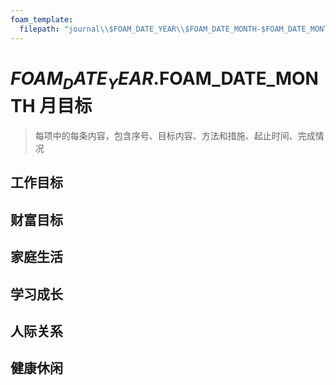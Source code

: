 ```yaml
---
foam_template:
  filepath: "journal\\$FOAM_DATE_YEAR\\$FOAM_DATE_MONTH-$FOAM_DATE_MONTH_NAME_SHORT\\Month$FOAM_DATE_MONTH-Plan.md"
---
```

# $FOAM_DATE_YEAR.$FOAM_DATE_MONTH 月目标

> 每项中的每条内容，包含序号、目标内容、方法和措施、起止时间、完成情况

## 工作目标

## 财富目标

## 家庭生活

## 学习成长

## 人际关系

## 健康休闲
